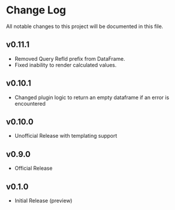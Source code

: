 # Change Log

All notable changes to this project will be documented in this file.

## v0.11.1

- Removed Query RefId prefix from DataFrame.
- Fixed inability to render calculated values.

## v0.10.1

- Changed plugin logic to return an empty dataframe if an error is encountered

## v0.10.0

- Unofficial Release with templating support

## v0.9.0

- Official Release

## v0.1.0

- Initial Release (preview)
